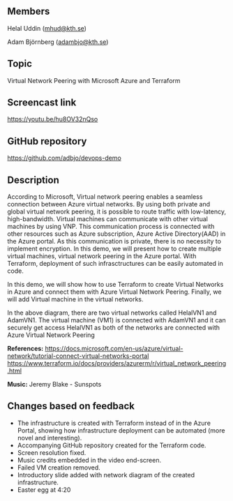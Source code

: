 ## Members
Helal Uddin (mhud@kth.se)

Adam Björnberg (adambjo@kth.se)

## Topic
Virtual Network Peering with Microsoft Azure and Terraform

## Screencast link

https://youtu.be/hu8OV32nQso

## GitHub repository
https://github.com/adbjo/devops-demo

## Description
According to Microsoft, Virtual network peering enables a seamless connection between Azure virtual networks. By using both private and global virtual network peering, it is possible to route traffic with low-latency, high-bandwidth. Virtual machines can communicate with other virtual machines by using VNP. This communication process is connected with other resources such as Azure subscription, Azure Active Directory(AAD) in the Azure portal. As this communication is private, there is no necessity to implement encryption. In this demo, we will present how to create multiple virtual machines, virtual network peering in the Azure portal. With Terraform, deployment of such infrasctructures can be easily automated in code.

In this demo, we will show how to use Terraform to create Virtual Networks in Azure and connect them with Azure Virtual Network Peering. Finally, we will add Virtual machine in the virtual networks.

In the above diagram, there are two virtual networks called HelalVN1 and AdamVN1. The virtual machine (VM1) is connected with AdamVN1 and it can securely get access HelalVN1 as both of the networks are connected with Azure Virtual Network Peering


**References:**
https://docs.microsoft.com/en-us/azure/virtual-network/tutorial-connect-virtual-networks-portal
https://www.terraform.io/docs/providers/azurerm/r/virtual_network_peering.html

**Music:**
Jeremy Blake - Sunspots

## Changes based on feedback
- The infrastructure is created with Terraform instead of in the Azure Portal, showing how infrastructure deployment can be automated (more novel and interesting).
- Accompanying GitHub repository created for the Terraform code.
- Screen resolution fixed.
- Music credits embedded in the video end-screen.
- Failed VM creation removed.
- Introductory slide added with network diagram of the created infrastructure.
- Easter egg at 4:20
